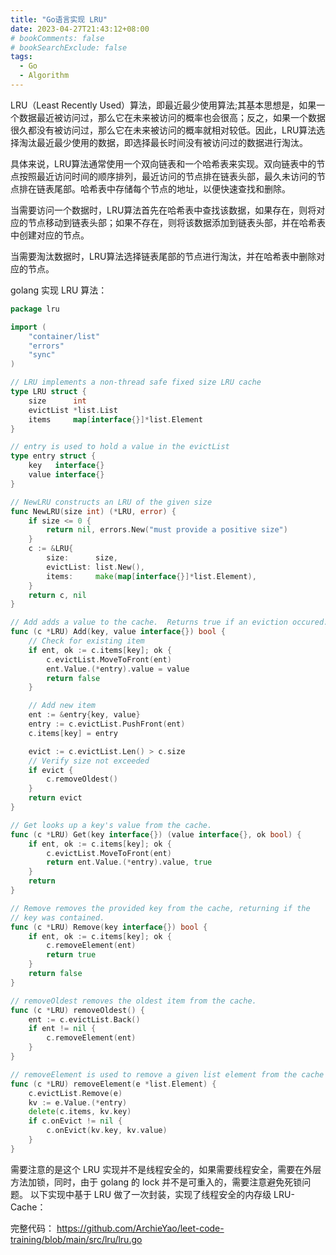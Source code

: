 ```yaml
---
title: "Go语言实现 LRU"
date: 2023-04-27T21:43:12+08:00
# bookComments: false
# bookSearchExclude: false
tags:
  - Go
  - Algorithm
---
```

LRU（Least Recently Used）算法，即最近最少使用算法;其基本思想是，如果一个数据最近被访问过，那么它在未来被访问的概率也会很高；反之，如果一个数据很久都没有被访问过，那么它在未来被访问的概率就相对较低。因此，LRU算法选择淘汰最近最少使用的数据，即选择最长时间没有被访问过的数据进行淘汰。

具体来说，LRU算法通常使用一个双向链表和一个哈希表来实现。双向链表中的节点按照最近访问时间的顺序排列，最近访问的节点排在链表头部，最久未访问的节点排在链表尾部。哈希表中存储每个节点的地址，以便快速查找和删除。

当需要访问一个数据时，LRU算法首先在哈希表中查找该数据，如果存在，则将对应的节点移动到链表头部；如果不存在，则将该数据添加到链表头部，并在哈希表中创建对应的节点。

当需要淘汰数据时，LRU算法选择链表尾部的节点进行淘汰，并在哈希表中删除对应的节点。

golang 实现 LRU 算法：

```go
package lru

import (
	"container/list"
	"errors"
	"sync"
)

// LRU implements a non-thread safe fixed size LRU cache
type LRU struct {
	size      int
	evictList *list.List
	items     map[interface{}]*list.Element
}

// entry is used to hold a value in the evictList
type entry struct {
	key   interface{}
	value interface{}
}

// NewLRU constructs an LRU of the given size
func NewLRU(size int) (*LRU, error) {
	if size <= 0 {
		return nil, errors.New("must provide a positive size")
	}
	c := &LRU{
		size:      size,
		evictList: list.New(),
		items:     make(map[interface{}]*list.Element),
	}
	return c, nil
}

// Add adds a value to the cache.  Returns true if an eviction occured.
func (c *LRU) Add(key, value interface{}) bool {
	// Check for existing item
	if ent, ok := c.items[key]; ok {
		c.evictList.MoveToFront(ent)
		ent.Value.(*entry).value = value
		return false
	}

	// Add new item
	ent := &entry{key, value}
	entry := c.evictList.PushFront(ent)
	c.items[key] = entry

	evict := c.evictList.Len() > c.size
	// Verify size not exceeded
	if evict {
		c.removeOldest()
	}
	return evict
}

// Get looks up a key's value from the cache.
func (c *LRU) Get(key interface{}) (value interface{}, ok bool) {
	if ent, ok := c.items[key]; ok {
		c.evictList.MoveToFront(ent)
		return ent.Value.(*entry).value, true
	}
	return
}

// Remove removes the provided key from the cache, returning if the
// key was contained.
func (c *LRU) Remove(key interface{}) bool {
	if ent, ok := c.items[key]; ok {
		c.removeElement(ent)
		return true
	}
	return false
}

// removeOldest removes the oldest item from the cache.
func (c *LRU) removeOldest() {
	ent := c.evictList.Back()
	if ent != nil {
		c.removeElement(ent)
	}
}

// removeElement is used to remove a given list element from the cache
func (c *LRU) removeElement(e *list.Element) {
	c.evictList.Remove(e)
	kv := e.Value.(*entry)
	delete(c.items, kv.key)
	if c.onEvict != nil {
		c.onEvict(kv.key, kv.value)
	}
}

```

需要注意的是这个 LRU 实现并不是线程安全的，如果需要线程安全，需要在外层方法加锁，同时，由于 golang 的 lock 并不是可重入的，需要注意避免死锁问题。 以下实现中基于 LRU 做了一次封装，实现了线程安全的内存级 LRU-Cache：

完整代码： <https://github.com/ArchieYao/leet-code-training/blob/main/src/lru/lru.go>
